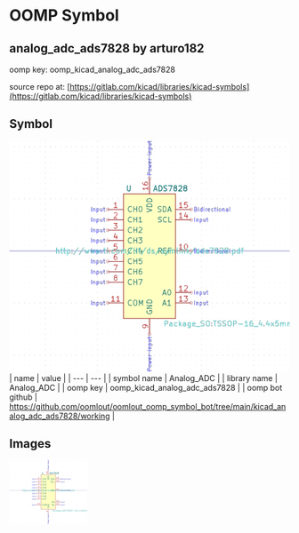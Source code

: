 # OOMP Symbol  
## analog_adc_ads7828  by arturo182  
  
oomp key: oomp_kicad_analog_adc_ads7828  
  
source repo at: [https://gitlab.com/kicad/libraries/kicad-symbols](https://gitlab.com/kicad/libraries/kicad-symbols)  
## Symbol  
  
[![working.png](working_600.png)](working.png)  
| name | value | 
| --- | --- | 
| symbol name | Analog_ADC | 
| library name | Analog_ADC | 
| oomp key | oomp_kicad_analog_adc_ads7828 | 
| oomp bot github | https://github.com/oomlout/oomlout_oomp_symbol_bot/tree/main/kicad_analog_adc_ads7828/working | 
## Images  
  
[![working.png](working_140.png)](working.png)  
